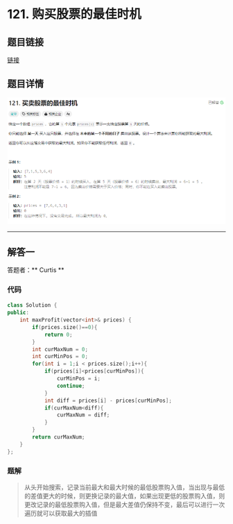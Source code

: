 # 121. 购买股票的最佳时机 
## 题目链接  
[链接](https://leetcode.cn/problems/best-time-to-buy-and-sell-stock/?envType=study-plan-v2&envId=top-interview-150)
## 题目详情
![](Img/121.png)

***
## 解答一
答题者：** Curtis **
### 代码
``` cpp
class Solution {
public:
    int maxProfit(vector<int>& prices) {
        if(prices.size()==0){
            return 0;
        }
        int curMaxNum = 0;
        int curMinPos = 0;
        for(int i = 1;i < prices.size();i++){
            if(prices[i]<prices[curMinPos]){
                curMinPos = i;
                continue;
            }
            int diff = prices[i] - prices[curMinPos];
            if(curMaxNum<diff){
                curMaxNum = diff;
            }
        }
        return curMaxNum;
    }
};
```

### 题解

>从头开始搜索，记录当前最大和最大时候的最低股票购入值，当出现与最低的差值更大的时候，则更换记录的最大值，如果出现更低的股票购入值，则更改记录的最低股票购入值，但是最大差值仍保持不变，最后可以进行一次遍历就可以获取最大的插值